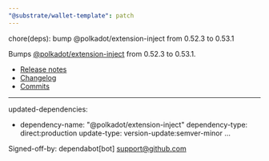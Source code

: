 ```yaml
---
"@substrate/wallet-template": patch
---
```


chore(deps): bump @polkadot/extension-inject from 0.52.3 to 0.53.1

Bumps [@polkadot/extension-inject](https://github.com/polkadot-js/extension/tree/HEAD/packages/extension-inject) from 0.52.3 to 0.53.1.
- [Release notes](https://github.com/polkadot-js/extension/releases)
- [Changelog](https://github.com/polkadot-js/extension/blob/master/CHANGELOG.md)
- [Commits](https://github.com/polkadot-js/extension/commits/v0.53.1/packages/extension-inject)

---
updated-dependencies:
- dependency-name: "@polkadot/extension-inject"
  dependency-type: direct:production
  update-type: version-update:semver-minor
...

Signed-off-by: dependabot[bot] <support@github.com>
